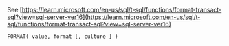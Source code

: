 See [https://learn.microsoft.com/en-us/sql/t-sql/functions/format-transact-sql?view=sql-server-ver16](https://learn.microsoft.com/en-us/sql/t-sql/functions/format-transact-sql?view=sql-server-ver16)
```
FORMAT( value, format [, culture ] )
```

